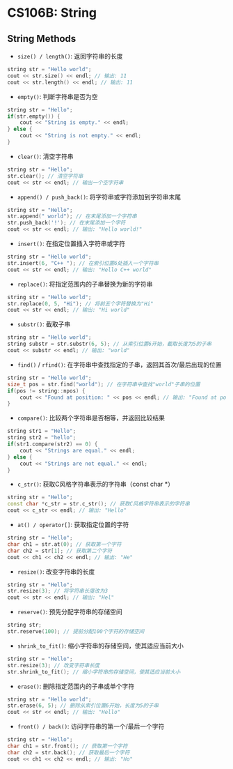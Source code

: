 # CS106B: String

## String Methods

- `size() / length()`: 返回字符串的长度

```C++
string str = "Hello world";
cout << str.size() << endl; // 输出: 11
cout << str.length() << endl; // 输出: 11
```

- `empty()`: 判断字符串是否为空

```C++
string str = "Hello";
if(str.empty()) {
    cout << "String is empty." << endl;
} else {
    cout << "String is not empty." << endl;
}
```

- `clear()`: 清空字符串

```C++
string str = "Hello";
str.clear(); // 清空字符串
cout << str << endl; // 输出一个空字符串
```

- `append() / push_back()`: 将字符串或字符添加到字符串末尾

```C++
string str = "Hello";
str.append(" world"); // 在末尾添加一个字符串
str.push_back('!'); // 在末尾添加一个字符
cout << str << endl; // 输出: "Hello world!"
```

- `insert()`: 在指定位置插入字符串或字符

```C++
string str = "Hello world";
str.insert(6, "C++ "); // 在索引位置6处插入一个字符串
cout << str << endl; // 输出: "Hello C++ world"
```

- `replace()`: 将指定范围内的子串替换为新的字符串

```C++
string str = "Hello world";
str.replace(0, 5, "Hi"); // 将前五个字符替换为"Hi"
cout << str << endl; // 输出: "Hi world"
```

- `substr()`: 截取子串

```C++
string str = "Hello world";
string substr = str.substr(6, 5); // 从索引位置6开始，截取长度为5的子串
cout << substr << endl; // 输出: "world"
```

- `find()` / `rfind()`: 在字符串中查找指定的子串，返回其首次/最后出现的位置

```C++
string str = "Hello world";
size_t pos = str.find("world"); // 在字符串中查找"world"子串的位置
if(pos != string::npos) {
    cout << "Found at position: " << pos << endl; // 输出: "Found at position: 6"
}
```

- `compare()`: 比较两个字符串是否相等，并返回比较结果

```C++
string str1 = "Hello";
string str2 = "hello";
if(str1.compare(str2) == 0) {
    cout << "Strings are equal." << endl;
} else {
    cout << "Strings are not equal." << endl;
}
```

- `c_str()`: 获取C风格字符串表示的字符串（const char *）

```C++
string str = "Hello";
const char *c_str = str.c_str(); // 获取C风格字符串表示的字符串
cout << c_str << endl; // 输出: "Hello"
```

- `at() / operator[]`: 获取指定位置的字符

```C++
string str = "Hello";
char ch1 = str.at(0); // 获取第一个字符
char ch2 = str[1]; // 获取第二个字符
cout << ch1 << ch2 << endl; // 输出: "He"
```

- `resize()`: 改变字符串的长度

```C++
string str = "Hello";
str.resize(3); // 将字符串长度改为3
cout << str << endl; // 输出: "Hel"
```

- `reserve()`: 预先分配字符串的存储空间

```C++
string str;
str.reserve(100); // 提前分配100个字符的存储空间
```

- `shrink_to_fit()`: 缩小字符串的存储空间，使其适应当前大小

```C++
string str = "Hello";
str.resize(3); // 改变字符串长度
str.shrink_to_fit(); // 缩小字符串的存储空间，使其适应当前大小
```

- `erase()`: 删除指定范围内的子串或单个字符

```C++
string str = "Hello world";
str.erase(6, 5); // 删除从索引位置6开始，长度为5的子串
cout << str << endl; // 输出: "Hello"
```



- `front() / back()`: 访问字符串的第一个/最后一个字符

```C++
string str = "Hello";
char ch1 = str.front(); // 获取第一个字符
char ch2 = str.back(); // 获取最后一个字符
cout << ch1 << ch2 << endl; // 输出: "Ho"
```

